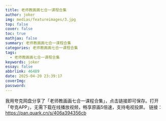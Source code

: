 ```yaml
---
title: 老师教画画七合一课程合集
author: joker
img: medias/featureimages/3.jpg
top: false
cover: false
toc: true
mathjax: false
summary: 老师教画画七合一课程合集
categories: 老师教画画七合一课程合集
tags:
  - 老师教画画七合一课程合集
keywords: joker
essay: false
abbrlink: 46489
date: 2025-04-20 23:39:17
coverImg:
password:
---
```


我用夸克网盘分享了「老师教画画七合一课程合集」，点击链接即可保存。打开「夸克APP」，无需下载在线播放视频，畅享原画5倍速，支持电视投屏。
链接：https://pan.quark.cn/s/406a394356cb

